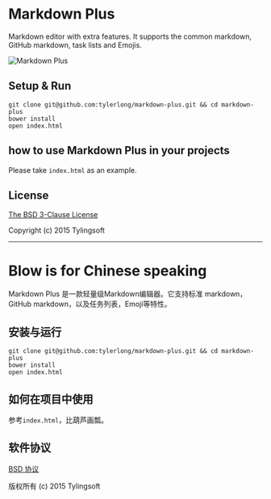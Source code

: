 # Markdown Plus

Markdown editor with extra features. It supports the common markdown, GitHub markdown, task lists and Emojis.

![Markdown Plus](https://github.com/tylerlong/markdown-plus/raw/master/screenshot.png)


## Setup & Run

```shell
git clone git@github.com:tylerlong/markdown-plus.git && cd markdown-plus
bower install
open index.html
```


## how to use Markdown Plus in your projects

Please take `index.html` as an example.


## License

[The BSD 3-Clause License](http://opensource.org/licenses/BSD-3-Clause)

Copyright (c) 2015 Tylingsoft


---


# Blow is for Chinese speaking


Markdown Plus 是一款轻量级Markdown编辑器。它支持标准 markdown，GitHub markdown，以及任务列表，Emoji等特性。


## 安装与运行

```shell
git clone git@github.com:tylerlong/markdown-plus.git && cd markdown-plus
bower install
open index.html
```


## 如何在项目中使用

参考`index.html`，比葫芦画瓢。


## 软件协议

[BSD 协议](http://opensource.org/licenses/BSD-3-Clause)

版权所有 (c) 2015 Tylingsoft
